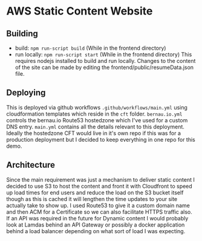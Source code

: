 # AWS Static Content Website

## Building
* build: `npm run-script build` (While in the frontend directory)
* run locally: `npm run-script start` (While in the frontend directory)
This requires nodejs installed to build and run locally. Changes to the content of the site can be made by editing the frontend/public/resumeData.json file.

## Deploying
This is deployed via github workflows `.github/workflows/main.yml` using cloudformation templates which reside in the `cft` folder. `bernau.io.yml` controls the bernau.io Route53 hostedzone which I've used for a custom DNS entry. `main.yml` contains all the details relevant to this deployment. Ideally the hostedzone CFT would live in it's own repo if this was for a production deployment but I decided to keep everything in one repo for this demo.

## Architecture
Since the main requirement was just a mechanism to deliver static content I decided to use S3 to host the content and front it with Cloudfront to speed up load times for end users and reduce the load on the S3 bucket itself though as this is cached it will lengthen the time updates to your site actually take to show up. I used Route53 to give it a custom domain name and then ACM for a Certificate so we can also facilitate HTTPS traffic also. If an API was required in the future for Dynamic content I would probably look at Lamdas behind an API Gateway or possibly a docker application behind a load balancer depending on what sort of load I was expecting.